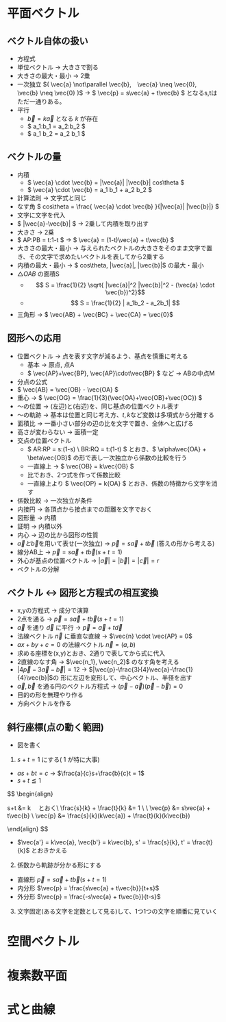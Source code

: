 # 平面ベクトル

## ベクトル自体の扱い
- 方程式
- 単位ベクトル → 大きさで割る
- 大きさの最大・最小 → 2乗
- 一次独立 
$(
\vec{a} \not\parallel \vec{b},　\vec{a} \neq \vec{0},　 \vec{b} \neq \vec{0}
)$
→
$
\vec{p} = s\vec{a} + t\vec{b}
$
となるs,tはただ一通りある。
- 平行
  - $\vec{b} = k\vec{a}$ となる $k$ が存在
  - $ a_1:b_1 = a_2:b_2 $
  - $ a_1 b_2 = a_2 b_1 $

## ベクトルの量
- 内積
  - $ \vec{a} \cdot \vec{b} = |\vec{a}| |\vec{b}| cos\theta $
  - $ \vec{a} \cdot \vec{b} = a_1 b_1 + a_2 b_2 $
- 計算法則 → 文字式と同じ
- なす角 $ cos\theta = \frac{ \vec{a} \cdot \vec{b} }{|\vec{a}| |\vec{b}|} $
- 文字に文字を代入
- $ |\vec{a}-\vec{b}| $ → 2乗して内積を取り出す
- 大きさ → 2乗
- $ AP:PB = t:1-t $ → $ \vec{a} = (1-t)\vec{a} + t\vec{b} $
- 大きさの最大・最小 → 与えられたベクトルの大きさをそのまま文字で置き、その文字で求めたいベクトルを表してから2乗する
- 内積の最大・最小 → $ cos\theta, |\vec{a}|, |\vec{b}|$ の最大・最小
- $\triangle{OAB}$ の面積S
  - $$ S = \frac{1}{2} \sqrt{ |\vec{a}|^2 |\vec{b}|^2 - (\vec{a} \cdot \vec{b})^2}$$
  - $$ S = \frac{1}{2} | a_1b_2 - a_2b_1| $$
- 三角形 → $ \vec{AB} + \vec{BC} + \vec{CA} = \vec{0}$

## 図形への応用
- 位置ベクトル → 点を表す文字が減るよう、基点を慎重に考える
  - 基本 → 原点, 点A
  - $ \vec{AP}+\vec{BP}, \vec{AP}\cdot\vec{BP} $ など → ABの中点M
- 分点の公式
- $ \vec{AB} = \vec{OB} - \vec{OA} $
- 重心 → $ \vec{OG} = \frac{1}{3}(\vec{OA}+\vec{OB}+\vec{OC}) $
- ～の位置 → (左辺)と(右辺)を、同じ基点の位置ベクトル表す
- ～の軌跡 → 基本は位置と同じ考え方、$t, k$など変数は多項式から分離する
- 面積比 → 一番小さい部分の辺の比を文字で置き、全体へと広げる
- 高さが変わらない → 面積一定
- 交点の位置ベクトル
  - $ AR:RP = s:(1-s) \\ BR:RQ = t:(1-t) $ とおき、$ \alpha\vec{OA} + \beta\vec{OB}$ の形で表し一次独立から係数の比較を行う
  - 一直線上 → $ \vec{OB} = k\vec{OB} $
  - 比でおき、2つ式を作って係数比較
  - 一直線上より $ \vec{OP} = k{OA} $ とおき、係数の特徴から文字を消す
- 係数比較 → 一次独立が条件
- 内接円 → 各頂点から接点までの距離を文字でおく 
- 図形量 → 内積
- 証明 → 内積以外
- 内心 → 辺の比から図形の性質
- $\vec{a}と\vec{b}$を用いて表せ(一次独立) → $\vec{p} = s\vec{a} + t\vec{b}$ (答えの形から考える)
- 線分AB上 → $\vec{p} = s\vec{a}+t\vec{b}　(s+t=1)$
- 外心が基点の位置ベクトル → $|\vec{a}| = |\vec{b}| = |\vec{c}| = r$
- ベクトルの分解

## ベクトル ↔ 図形と方程式の相互変換
- x,yの方程式 → 成分で演算
- 2点を通る → $\vec{p}=s\vec{a}+t\vec{b}　(s+t=1)$
- $\vec{a}$ を通り $\vec{d}$ に平行 → $\vec{p} = \vec{a} + t\vec{d}$
- 法線ベクトル $\vec{n}$ に垂直な直線 → $\vec{n} \cdot \vec{AP} = 0$
- $ax+by+c = 0$ の法線ベクトル $\vec{n} = (a,b)$
- 求める座標を(x,y)とおき、2通りで表してから式に代入
- 2直線のなす角 → $\vec{n_1}, \vec{n_2}$ のなす角を考える
- $|4\vec{p}-3\vec{a}-\vec{b}| = 12$ → $|\vec{p}-\frac{3}{4}\vec{a}-\frac{1}{4}\vec{b}|$の 形に左辺を変形して、中心ベクトル、半径を出す
- $\vec{a}, \vec{b}$ を通る円のベクトル方程式 → $(\vec{p}-\vec{a})(\vec{p}-\vec{b}) = 0$
- 目的の形を無理やり作る
- 方向ベクトルを作る

## 斜行座標(点の動く範囲)
- 図を書く
1. $s+t=1$ にする( $1$ が特に大事)
  - $as+bt = c$ → $\frac{a}{c}s+\frac{b}{c}t = 1$
  - $s+t \leqq 1$

  $$
  \begin{align}

  s+t &= k 　とおく\\
  \frac{s}{k} + \frac{t}{k} &= 1 \\
  \\
  \vec{p} &= s\vec{a} + t\vec{b} \\
  \vec{p} &= \frac{s}{k}(k\vec{a}) + \frac{t}{k}(k\vec{b})

  \end{align}
  $$

  - $\vec{a'} = k\vec{a}, \vec{b'} = k\vec{b}, s' = \frac{s}{k}, t' = \frac{t}{k}$ とおきかえる
  
2. 係数から軌跡が分かる形にする
  - 直線形 $\vec{p} = s\vec{a} + t\vec{b} 　(s+t=1)$
  - 内分形 $\vec{p} = \frac{s\vec{a} + t\vec{b}}{t+s}$
  - 外分形 $\vec{p} = \frac{-s\vec{a} + t\vec{b}}{t-s}$

3. 文字固定(ある文字を定数として見る)して、1つ1つの文字を順番に見ていく



# 空間ベクトル

# 複素数平面
# 式と曲線